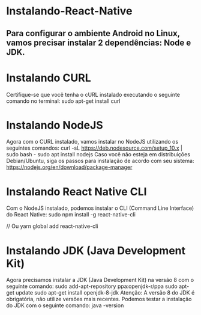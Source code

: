 # Instalando-React-Native

## Para configurar o ambiente Android no Linux, vamos precisar instalar 2 dependências: Node e JDK.

# Instalando CURL
Certifique-se que você tenha o cURL instalado executando o seguinte comando no terminal:
sudo apt-get install curl

# Instalando NodeJS
Agora com o CURL instalado, vamos instalar no NodeJS utilizando os seguintes comandos:
curl -sL https://deb.nodesource.com/setup_10.x | sudo bash -
sudo apt install nodejs
Caso você não esteja em distribuições Debian/Ubuntu, siga os passos para instalação de acordo com seu sistema: https://nodejs.org/en/download/package-manager

# Instalando React Native CLI
Com o NodeJS instalado, podemos instalar o CLI (Command Line Interface) do React Native:
sudo npm install -g react-native-cli

// Ou yarn global add react-native-cli

# Instalando JDK (Java Development Kit)
Agora precisamos instalar a JDK (Java Development Kit) na versão 8 com o seguinte comando:
sudo add-apt-repository ppa:openjdk-r/ppa
sudo apt-get update
sudo apt-get install openjdk-8-jdk
Atenção: A versão 8 do JDK é obrigatória, não utilize versões mais recentes.
Podemos testar a instalação do JDK com o seguinte comando:
java -version

